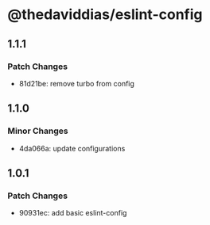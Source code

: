 # @thedaviddias/eslint-config

## 1.1.1

### Patch Changes

- 81d21be: remove turbo from config

## 1.1.0

### Minor Changes

- 4da066a: update configurations

## 1.0.1

### Patch Changes

- 90931ec: add basic eslint-config

